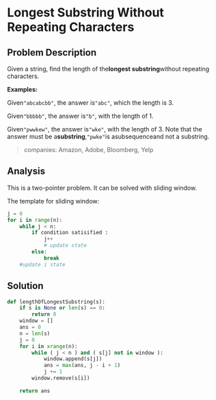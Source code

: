 # Longest Substring Without Repeating Characters

## Problem Description

Given a string, find the length of the**longest substring**without repeating characters.

**Examples:**

Given`"abcabcbb"`, the answer is`"abc"`, which the length is 3.

Given`"bbbbb"`, the answer is`"b"`, with the length of 1.

Given`"pwwkew"`, the answer is`"wke"`, with the length of 3. Note that the answer must be a**substring**,`"pwke"`is asubsequenceand not a substring.

> companies: Amazon, Adobe, Bloomberg, Yelp

## Analysis

This is a two-pointer problem. It can be solved with sliding window.

The template for sliding window:

```py
j = 0
for i in range(n):
    while j < n:
        if condition satisified :
            j++
            # update state
        else:
            break
    #update i state
```

## Solution

```py
def lengthOfLongestSubstring(s):
    if s is None or len(s) == 0:
        return 0
    window = []
    ans = 0
    n = len(s)
    j = 0
    for i in xrange(n):
        while ( j < n ) and ( s[j] not in window ):
            window.append(s[j])
            ans = max(ans, j - i + 1)
            j += 1
        window.remove(s[i])
    
    return ans
```





